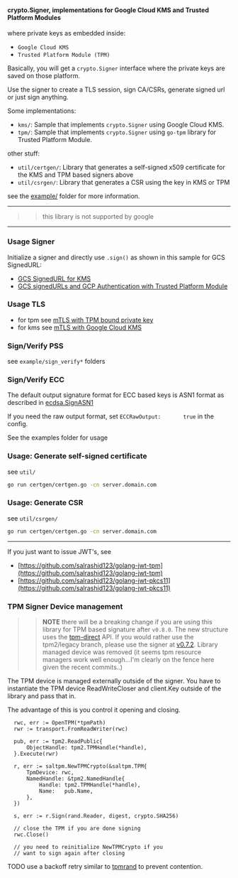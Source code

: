 #### crypto.Signer, implementations for Google Cloud KMS and Trusted Platform Modules

where private keys as embedded inside:

* `Google Cloud KMS` 
* `Trusted Platform Module (TPM)`

Basically, you will get a `crypto.Signer` interface where the private keys are saved on those platform.  

Use the signer to create a TLS session, sign CA/CSRs, generate signed url or just sign anything.

Some implementations:

- `kms/`:  Sample that implements `crypto.Signer` using Google Cloud KMS.
- `tpm/`:  Sample that implements `crypto.Signer`  using `go-tpm` library for Trusted Platform Module.

other stuff:

- `util/certgen/`:  Library that generates a self-signed x509 certificate for the KMS and TPM based signers above
- `util/csrgen/`:  Library that generates a CSR using the key in KMS or TPM 

see the [example/](example/) folder for more information.

---

>> this library is not supported by google

---

### Usage Signer

Initialize a signer and directly use `.sign()` as shown in this sample for GCS SignedURL:

* [GCS SignedURL for KMS](https://github.com/salrashid123/kms_service_accounts)
* [GCS signedURLs and GCP Authentication with Trusted Platform Module](https://github.com/salrashid123/gcs_tpm)

### Usage TLS

* for tpm see [mTLS with TPM bound private key](https://github.com/salrashid123/go_tpm_https_embed)
* for kms see [mTLS with Google Cloud KMS](https://github.com/salrashid123/kms_golang_signer)

### Sign/Verify PSS

see `example/sign_verify*` folders

### Sign/Verify ECC

The default output signature format for ECC based keys is ASN1 format as described in [ecdsa.SignASN1](https://pkg.go.dev/crypto/ecdsa#Sign)

If you need the raw output format, set `ECCRawOutput:       true` in the config.

See the examples folder for usage

### Usage: Generate self-signed certificate

see `util/`

```bash
go run certgen/certgen.go -cn server.domain.com
```

### Usage: Generate CSR

see `util/csrgen/`

```bash
go run certgen/certgen.go -cn server.domain.com
```

---

If you just want to issue JWT's, see

* [https://github.com/salrashid123/golang-jwt-tpm](https://github.com/salrashid123/golang-jwt-tpm)
* [https://github.com/salrashid123/golang-jwt-pkcs11](https://github.com/salrashid123/golang-jwt-pkcs11)


### TPM Signer Device management

>> **NOTE** there will be a breaking change if you are using this library for TPM based signature after `v0.8.0`.  The new structure uses the [tpm-direct](https://github.com/google/go-tpm/releases/tag/v0.9.0) API.  If you would rather use the tpm2/legacy branch, please use the signer at [v0.7.2](https://github.com/salrashid123/signer/releases/tag/v0.7.2).   Library managed device was removed (it seems tpm resource managers work well enough...I'm clearly on the fence here given the recent commits..)


  The TPM device is managed externally outside of the signer.  You have to instantiate the TPM device ReadWriteCloser and client.Key outside of the library and pass that in.

  The advantage of this is you control it opening and closing.

  ```golang
	rwc, err := OpenTPM(*tpmPath)
	rwr := transport.FromReadWriter(rwc)

	pub, err := tpm2.ReadPublic{
		ObjectHandle: tpm2.TPMHandle(*handle),
	}.Execute(rwr)

	r, err := saltpm.NewTPMCrypto(&saltpm.TPM{
		TpmDevice: rwc,
		NamedHandle: &tpm2.NamedHandle{
			Handle: tpm2.TPMHandle(*handle),
			Name:   pub.Name,
		},
	})

	s, err := r.Sign(rand.Reader, digest, crypto.SHA256)

	// close the TPM if you are done signing
	rwc.Close()

	// you need to reinitialize NewTPMCrypto if you 
	// want to sign again after closing
  ```

  
TODO use a backoff retry similar to [tpmrand](https://github.com/salrashid123/tpmrand) to prevent contention.

